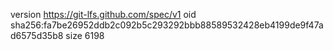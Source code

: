 version https://git-lfs.github.com/spec/v1
oid sha256:fa7be26952ddb2c092b5c293292bbb88589532428eb4199de9f47ad6575d35b8
size 6198
